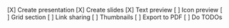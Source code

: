 [X] Create presentation
[X] Create slides
[X] Text preview
[ ] Icon preview
[ ] Grid section
[ ] Link sharing
[ ] Thumbnails
[ ] Export to PDF
[ ] Do TODOs
